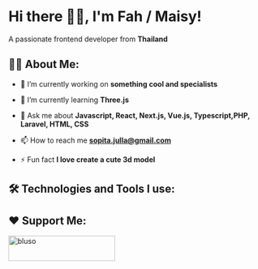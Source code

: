 <h1>Hi there 👋🏻, I'm Fah / Maisy!</h1>

<p>A passionate frontend developer from <b> Thailand</b></p>

<h2>👩🏻 About Me:</h3>
<p>
  
- 🔭 I’m currently working on **something cool and specialists**
  
- 🌱 I’m currently learning **Three.js**
  
- 💬 Ask me about **Javascript, React, Next.js, Vue.js, Typescript,PHP, Laravel, HTML, CSS**
  
- 📫 How to reach me **sopita.julla@gmail.com**
  
- ⚡ Fun fact **I love create a cute 3d model**
</p>

<h2>🛠️ Technologies and Tools I use:</h3>
<p">
  
</p>

<h2>❤️ Support Me:</h3>
<p><a href="https://ko-fi.com/bluso"> <img align="left" src="https://cdn.ko-fi.com/cdn/kofi3.png?v=3" height="50" width="210" alt="bluso" /></a></p>
